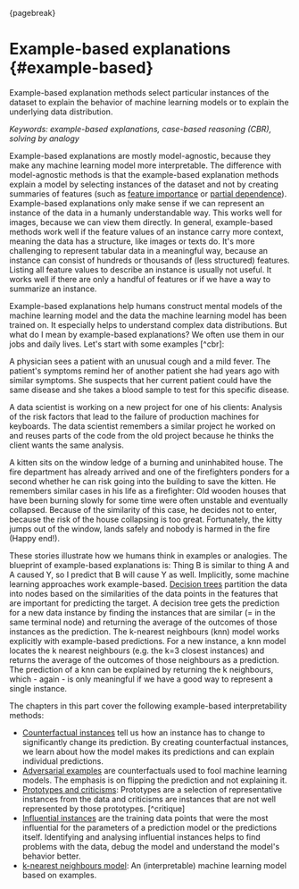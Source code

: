 
{pagebreak}

# Example-based explanations {#example-based}

Example-based explanation methods select particular instances of the dataset to explain the behavior of machine learning models or to explain the underlying data distribution.

*Keywords: example-based explanations, case-based reasoning (CBR), solving by analogy*

Example-based explanations are mostly model-agnostic, because they make any machine learning model more interpretable.
The difference with model-agnostic methods is that the example-based explanation methods explain a model by selecting instances of the dataset and not by creating summaries of features (such as [feature importance](#feature-importance) or [partial dependence](#pdp)).
Example-based explanations only make sense if we can represent an instance of the data in a humanly understandable way.
This works well for images, because we can view them directly.
In general, example-based methods work well if the feature values of an instance carry more context, meaning the data has a structure, like images or texts do.
It's more challenging to represent tabular data in a meaningful way, because an instance can consist of hundreds or thousands of (less structured) features.
Listing all feature values to describe an instance is usually not useful.
It works well if there are only a handful of features or if we have a way to summarize an instance.


Example-based explanations help humans construct mental models of the machine learning model and the data the machine learning model has been trained on.
It especially helps to understand complex data distributions.
But what do I mean by example-based explanations?
We often use them in our jobs and daily lives.
Let's start with some examples [^cbr]:

A physician sees a patient with an unusual cough and a mild fever.
The patient's symptoms remind her of another patient she had years ago with similar symptoms. 
She suspects that her current patient could have the same disease and she takes a blood sample to test for this specific disease.

A data scientist is working on a new project for one of his clients:
Analysis of the risk factors that lead to the failure of production machines for keyboards.
The data scientist remembers a similar project he worked on and reuses parts of the code from the old project because he thinks the client wants the same analysis.

A kitten sits on the window ledge of a burning and uninhabited house. 
The fire department has already arrived and one of the firefighters ponders for a second whether he can risk going into the building to save the kitten.
He remembers similar cases in his life as a firefighter: 
Old wooden houses that have been burning slowly for some time were often unstable and eventually collapsed.
Because of the similarity of this case, he decides not to enter, because the risk of the house collapsing is too great. 
Fortunately, the kitty jumps out of the window, lands safely and nobody is harmed in the fire (Happy end!).

These stories illustrate how we humans think in examples or analogies.
The blueprint of example-based explanations is: 
Thing B is similar to thing A and A caused Y, so I predict that B will cause Y as well.
Implicitly, some machine learning approaches work example-based.
[Decision trees](#tree) partition the data into nodes based on the similarities of the data points in the features that are important for predicting the target.
A decision tree gets the prediction for a new data instance by finding the instances that are similar (= in the same terminal node) and returning the average of the outcomes of those instances as the prediction.
The k-nearest neighbours (knn) model works explicitly with example-based predictions. 
For a new instance, a knn model locates the k nearest neighbours (e.g. the k=3 closest instances) and returns the average of the outcomes of those neighbours as a prediction.
The prediction of a knn can be explained by returning the k neighbours, which - again - is only meaningful if we have a good way to represent a single instance.

The chapters in this part cover the following example-based interpretability methods:

- [Counterfactual instances](#counterfactual) tell us how an instance has to change to significantly change its prediction. 
By creating counterfactual instances, we learn  about how the model makes its predictions and can explain individual predictions.
- [Adversarial examples](#adversarial) are counterfactuals used to fool machine learning models. 
The emphasis is on flipping the prediction and not explaining it. 
- [Prototypes and criticisms](#proto): Prototypes are a selection of representative instances from the data and criticisms are instances that are not well represented by those prototypes. [^critique]
- [Influential instances](#influential) are the training data points that were the most influential for the parameters of a prediction model or the predictions itself. 
Identifying and analysing influential instances helps to find problems with the data, debug the model and understand the model's behavior better.
- [k-nearest neighbours model](#other-interpretable): An (interpretable) machine learning model  based on examples.


